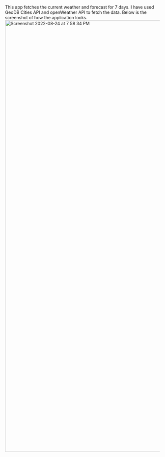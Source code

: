 This app fetches the current weather and forecast for 7 days. I have used GeoDB Cities API and openWeather API to fetch the data.
Below is the screenshot of how the application looks. <img width="1401" alt="Screenshot 2022-08-24 at 7 58 34 PM" src="https://user-images.githubusercontent.com/45766879/186564241-1e9f6811-0fb8-4e63-98c8-10b3804d98ec.png">
